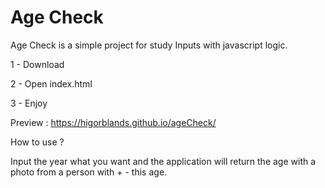 # Age Check
Age Check is a simple project for study Inputs with javascript logic.

1 - Download

2 - Open index.html

3 - Enjoy

Preview : https://higorblands.github.io/ageCheck/

How to use ?

Input the year what you want and the application will return the age with a photo from a person with + - this age.

